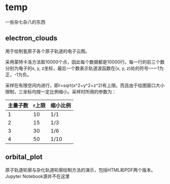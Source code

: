 # temp
一些杂七杂八的东西

## electron_clouds
用于绘制氢原子各个原子轨道的电子云图。

采用蒙特卡洛方法取10000个点，因此每个数据都是10000行。每一行的前三个数分别为电子的x, y, z坐标，最后一个数表示轨道波函数在(x, y, z)处的符号——1为正，-1为负。

采样在有限空间内进行，即r=sqrt(x^2+y^2+z^2)有上限。而且由于绘图窗口大小限制，三坐标均按一定比例缩小。采样时所用的参数为：

| 主量子数 | r上限 | 缩小比例  |
| ------  | ----- | -------- |
| 1       | 10    | 1/1      |
| 2       | 15    | 1/3      |
| 3       | 30    | 1/6      |
| 4       | 50    | 1/10     |

## orbital_plot
原子轨道轮廓与杂化轨道轮廓绘制方法的演示，包括HTML和PDF两个版本。
Jupyter Notebook源并不在这里
